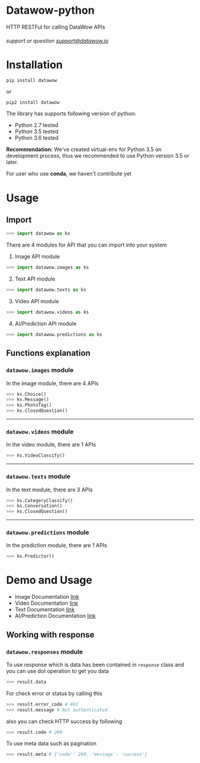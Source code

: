 # Datawow-python
HTTP RESTFul for calling DataWow APIs 
###### support or question support@datawow.io

# Installation 
```
pip install datawow
```
or
```
pip2 install datawow
```

The library has supports following version of python:

* Python 2.7 tested
* Python 3.5 tested
* Python 3.6 tested  

**Recommendation:**  We've created virtual-env for Python 3.5 on development process, thus we recommended to use Python version 3.5 or later. 

For user who use **conda**, we haven't contribute yet


# Usage


## Import 
```python
>>> import datawow as ks
```
 There are 4 modules for API that you can import into your system
 
1. Image API module
```python
>>> import datawow.images as ks
``` 
2. Text API module
```python
>>> import datawow.texts as ks
``` 

3. Video API module
```python
>>> import datawow.videos as ks
``` 

4. AI/Prediction API module
```python
>>> import datawow.predictions as ks
``` 


## Functions explanation 
### `datawow.images` module
In the image module, there are 4 APIs

```python
>>> ks.Choice()
>>> ks.Message()
>>> ks.PhotoTag()
>>> ks.ClosedQuestion()
``` 
---
### `datawow.videos` module
In the video module, there are 1 APIs

```python
>>> ks.VideoClassify()
``` 
---
### `datawow.texts` module
In the text module, there are 3 APIs

```python
>>> ks.CategoryClassify()
>>> ks.Conversation()
>>> ks.ClosedQuestion()
``` 
---
### `datawow.predictions` module
In the prediction module, there are 1 APIs

```python
>>> ks.Predictor()
``` 

# Demo and Usage
 - Image Documentation [link](README/image_docs.md)
 - Video Documentation [link](README/video_docs.md)
 - Text Documentation [link](README/text_docs.md)
 - AI/Prediction Documentation [link](README/ai_docs.md)


## Working with response
### `datawow.responses` module
To use response which is data has been contained in `response` class and you can use dot operation to get you data 

```python 
>>> result.data
```
For check error or status by calling this 

```python 
>>> result.error_code # 401
>>> result.message # Not authenticated
```

also you can check HTTP success by following

```python 
>>> result.code # 200
```

To use meta data such as pagination

```python 
>>> result.meta # {'code': 200, 'message': 'success'}
```
